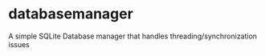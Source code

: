 databasemanager
===============

A simple SQLite Database manager that handles threading/synchronization issues
